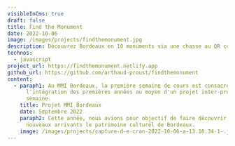 ```yaml
---
visibleInCms: true
draft: false
title: Find the Monument
date: 2022-10-06
image: /images/projects/findthemonument.jpg
description: Découvrez Bordeaux en 10 monuments via une chasse au QR code dans la ville.
technos:
  - javascript
project_url: https://findthemonument.netlify.app
github_url: https://github.com/arthaud-proust/findthemonument
content:
  - paraph1: Au MMI Bordeaux, la première semaine de cours est consacrée à
      l'intégration des premières années au moyen d'un projet inter-promo d'une
      semaine.
    title: Projet MMI Bordeaux
    date: Septembre 2022
    paraph2: C﻿ette année, ﻿nous avions pour objectif de faire découvrir aux
      nouveaux arrivants le patrimoine culturel de Bordeaux.
    image: /images/projects/capture-d-e-cran-2022-10-06-a-13.10.34-1-.jpg
---
```

